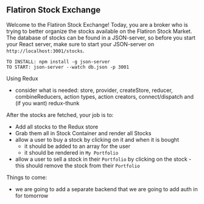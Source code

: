 ## Flatiron Stock Exchange

Welcome to the Flatiron Stock Exchange!
Today, you are a broker who is trying to better organize the stocks available on the Flatiron Stock Market.
The database of stocks can be found in a JSON-server, so before you start your React server, make sure to start your JSON-server on `http://localhost:3001/stocks`.

```
TO INSTALL: npm install -g json-server
TO START: json-server --watch db.json -p 3001
```

Using Redux
* consider what is needed: store, provider, createStore, reducer, combineReducers, action types, action creators, connect/dispatch and (if you want) redux-thunk

After the stocks are fetched, your job is to:
* Add all stocks to the Redux store
* Grab them all in Stock Container and render all Stocks
* allow a user to buy a stock by clicking on it and when it is bought
  * it should be added to an array for the user
  * it should be rendered in `My Portfolio`
* allow a user to sell a stock in their `Portfolio` by clicking on the stock - this should remove the stock from their `Portfolio`

Things to come:
* we are going to add a separate backend that we are going to add auth in for tomorrow

